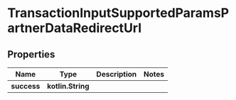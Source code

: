 
# TransactionInputSupportedParamsPartnerDataRedirectUrl

## Properties
Name | Type | Description | Notes
------------ | ------------- | ------------- | -------------
**success** | **kotlin.String** |  | 



